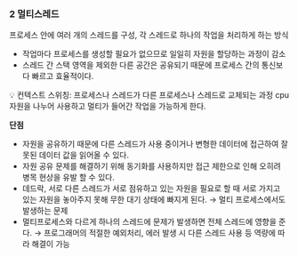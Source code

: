 ### **2 멀티스레드**

프로세스 안에 여러 개의 스레드를 구성, 각 스레드로 하나의 작업을 처리하게 하는 방식

- 작업마다 프로세스를 생성할 필요가 없으므로 일일히 자원을 할당하는 과정이 감소
- 스레드 간 스택 영역을 제외한 다른 공간은 공유되기 때문에 프로세스 간의 통신보다 빠르고 효율적이다.

<aside>
💡 컨텍스트 스위칭: 프로세스나 스레드가 다른 프로세스나 스레드로 교체되는 과정
cpu 자원을 나누어 사용하고 멀티가 들어간 작업을 가능하게 한다.

</aside>

**단점**

- 자원을 공유하기 때문에 다른 스레드가 사용 중이거나 변형한 데이터에 접근하여 잘못된 데이터 값을 읽어올 수 있다.
- 자원 공유 문제를 해결하기 위해 동기화를 사용하지만 접근 제한으로 인해 오히려 병목 현상을 유발 할 수 있다.
- 데드락, 서로 다른 스레드가 서로 점유하고 있는 자원을 필요로 할 때 서로 가지고 있는 자원을 놓아주지 못해 무한 대기 상태에 빠지게 된다.
  → 멀티 프로세스에서도 발생하는 문제
- 멀티프로세스와 다르게 하나의 스레드에 문제가 발생하면 전체 스레드에 영향을 준다.
  → 프로그래머의 적절한 예외처리, 에러 발생 시 다른 스레드 사용 등 역량에 따라 해결이 가능